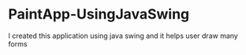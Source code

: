 # PaintApp-UsingJavaSwing
I created this application using java swing and it helps user draw many forms
